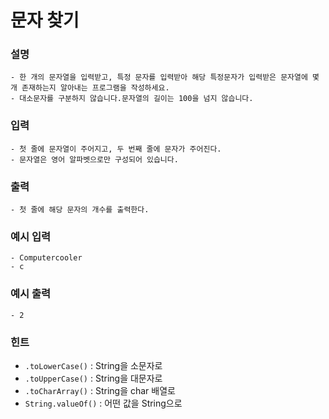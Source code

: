 # 문자 찾기

### **설명**
    - 한 개의 문자열을 입력받고, 특정 문자를 입력받아 해당 특정문자가 입력받은 문자열에 몇 개 존재하는지 알아내는 프로그램을 작성하세요.
    - 대소문자를 구분하지 않습니다.문자열의 길이는 100을 넘지 않습니다.
### **입력**
    - 첫 줄에 문자열이 주어지고, 두 번째 줄에 문자가 주어진다.
    - 문자열은 영어 알파벳으로만 구성되어 있습니다.
### **출력**
    - 첫 줄에 해당 문자의 개수를 출력한다.


### 예시 입력
    - Computercooler
    - c

### 예시 출력
    - 2

### 힌트
- `.toLowerCase()` : String을 소문자로
- `.toUpperCase()` : String을 대문자로
- `.toCharArray()` : String을 char 배열로
- `String.valueOf()` : 어떤 값을 String으로

